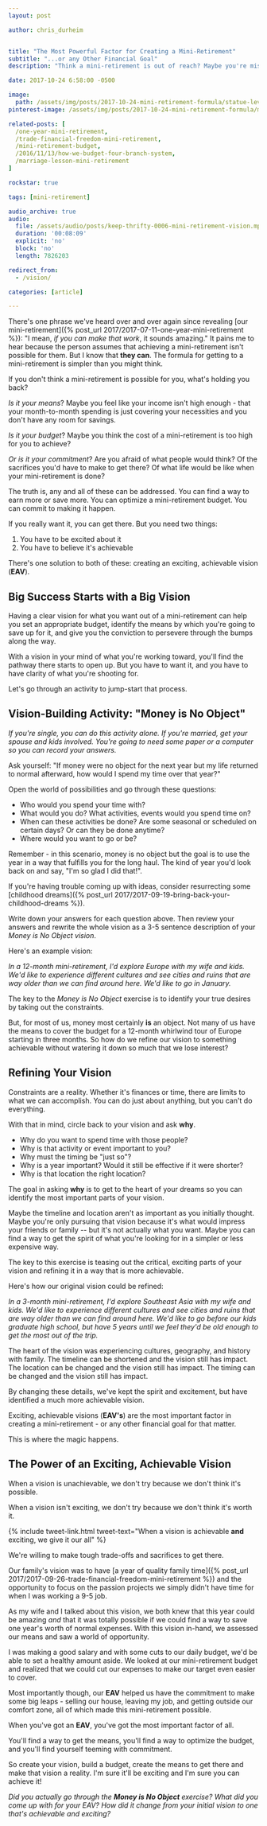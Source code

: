 ```yaml
---
layout: post

author: chris_durheim


title: "The Most Powerful Factor for Creating a Mini-Retirement"
subtitle: "...or any Other Financial Goal"
description: "Think a mini-retirement is out of reach? Maybe you're missing something - there's one big thing that could make a mini-retirement possible and I've got the formula to get you there."

date: 2017-10-24 6:58:00 -0500

image:
  path: /assets/img/posts/2017-10-24-mini-retirement-formula/statue-lever-sky.jpg
pinterest-image: /assets/img/posts/2017-10-24-mini-retirement-formula/mini-retirement-make-a-reality.png

related-posts: [
  /one-year-mini-retirement,
  /trade-financial-freedom-mini-retirement,
  /mini-retirement-budget,
  /2016/11/13/how-we-budget-four-branch-system,
  /marriage-lesson-mini-retirement
]

rockstar: true

tags: [mini-retirement]

audio_archive: true
audio:
  file: /assets/audio/posts/keep-thrifty-0006-mini-retirement-vision.mp3
  duration: '00:08:09'
  explicit: 'no'
  block: 'no'
  length: 7826203

redirect_from:
  - /vision/

categories: [article]

---
```


There's one phrase we've heard over and over again since revealing [our mini-retirement]({% post_url 2017/2017-07-11-one-year-mini-retirement %}): "I mean, _if you can make that work_, it sounds amazing." It pains me to hear because the person assumes that achieving a mini-retirement isn't possible for them. But I know that __they can__. The formula for getting to a mini-retirement is simpler than you might think.

If you don't think a mini-retirement is possible for you, what's holding you back?

_Is it your means_? Maybe you feel like your income isn't high enough - that your month-to-month spending is just covering your necessities and you don't have any room for savings.

_Is it your budget_? Maybe you think the cost of a mini-retirement is too high for you to achieve?

_Or is it your commitment_? Are you afraid of what people would think? Of the sacrifices you'd have to make to get there? Of what life would be like when your mini-retirement is done?

The truth is, any and all of these can be addressed. You can find a way to earn more or save more. You can optimize a mini-retirement budget. You can commit to making it happen.

If you really want it, you can get there. But you need two things:

1. You have to be excited about it
2. You have to believe it's achievable

There's one solution to both of these: creating an exciting, achievable vision (__EAV__).

## Big Success Starts with a Big Vision

Having a clear vision for what you want out of a mini-retirement can help you set an appropriate budget, identify the means by which you're going to save up for it, and give you the conviction to persevere through the bumps along the way.

With a vision in your mind of what you're working toward, you'll find the pathway there starts to open up. But you have to want it, and you have to have clarity of what you're shooting for.

Let's go through an activity to jump-start that process.

## Vision-Building Activity: "Money is No Object"

_If you're single, you can do this activity alone. If you're married, get your spouse and kids involved. You're going to need some paper or a computer so you can record your answers._

Ask yourself: "If money were no object for the next year but my life returned to normal afterward, how would I spend my time over that year?"

Open the world of possibilities and go through these questions:

- Who would you spend your time with?
- What would you do? What activities, events would you spend time on?
- When can these activities be done? Are some seasonal or scheduled on certain days? Or can they be done anytime?
- Where would you want to go or be?

Remember - in this scenario, money is no object but the goal is to use the year in a way that fulfills you for the long haul. The kind of year you'd look back on and say, "I'm so glad I did that!".

If you're having trouble coming up with ideas, consider resurrecting some [childhood dreams]({% post_url 2017/2017-09-19-bring-back-your-childhood-dreams %}).

Write down your answers for each question above. Then review your answers and rewrite the whole vision as a 3-5 sentence description of your _Money is No Object vision_.

Here's an example vision:

_In a 12-month mini-retirement, I'd explore Europe with my wife and kids. We'd like to experience different cultures and see cities and ruins that are way older than we can find around here. We'd like to go in January._

The key to the _Money is No Object_ exercise is to identify your true desires by taking out the constraints.

But, for most of us, money most certainly __is__ an object. Not many of us have the means to cover the budget for a 12-month whirlwind tour of Europe starting in three months. So how do we refine our vision to something achievable without watering it down so much that we lose interest?

## Refining Your Vision

Constraints are a reality. Whether it's finances or time, there are limits to what we can accomplish. You can do just about anything, but you can't do everything.

With that in mind, circle back to your vision and ask __why__.

- Why do you want to spend time with those people?
- Why is that activity or event important to you?
- Why must the timing be "just so"?
- Why is a year important? Would it still be effective if it were shorter?
- Why is that location the right location?

The goal in asking __why__ is to get to the heart of your dreams so you can identify the most important parts of your vision.

Maybe the timeline and location aren't as important as you initially thought. Maybe you're only pursuing that vision because it's what would impress your friends or family -- but it's not actually what you want. Maybe you can find a way to get the spirit of what you're looking for in a simpler or less expensive way.

The key to this exercise is teasing out the critical, exciting parts of your vision and refining it in a way that is more achievable.

Here's how our original vision could be refined:

_In a 3-month mini-retirement, I'd explore Southeast Asia with my wife and kids. We'd like to experience different cultures and see cities and ruins that are way older than we can find around here. We'd like to go before our kids graduate high school, but have 5 years until we feel they'd be old enough to get the most out of the trip._

The heart of the vision was experiencing cultures, geography, and history with family. The timeline can be shortened and the vision still has impact. The location can be changed and the vision still has impact. The timing can be changed and the vision still has impact.

By changing these details, we've kept the spirit and excitement, but have identified a much more achievable vision.

Exciting, achievable visions (__EAV's__) are the most important factor in creating a mini-retirement - or any other financial goal for that matter.

This is where the magic happens.

## The Power of an Exciting, Achievable Vision

When a vision is unachievable, we don't try because we don't think it's possible.

When a vision isn't exciting, we don't try because we don't think it's worth it.

{% include tweet-link.html tweet-text="When a vision is achievable __and__ exciting, we give it our all" %}

We're willing to make tough trade-offs and sacrifices to get there.

Our family's vision was to have [a year of quality family time]({% post_url 2017/2017-09-26-trade-financial-freedom-mini-retirement %}) and the opportunity to focus on the passion projects we simply didn't have time for when I was working a 9-5 job.

As my wife and I talked about this vision, we both knew that this year could be amazing _and_ that it was totally possible if we could find a way to save one year's worth of normal expenses. With this vision in-hand, we assessed our means and saw a world of opportunity.

I was making a good salary and with some cuts to our daily budget, we'd be able to set a healthy amount aside. We looked at our mini-retirement budget and realized that we could cut our expenses to make our target even easier to cover.

Most importantly though, our __EAV__ helped us have the commitment to make some big leaps - selling our house, leaving my job, and getting outside our comfort zone, all of which made this mini-retirement possible.

When you've got an __EAV__, you've got the most important factor of all.

You'll find a way to get the means, you'll find a way to optimize the budget, and you'll find yourself teeming with commitment.

So create your vision, build a budget, create the means to get there and make that vision a reality. I'm sure it'll be exciting and I'm sure you can achieve it!

_Did you actually go through the_ ___Money is No Object___ _exercise? What did you come up with for your EAV? How did it change from your initial vision to one that's achievable and exciting?_
